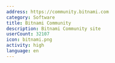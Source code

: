 ```yaml
---
address: https://community.bitnami.com
category: Software
title: Bitnami Community
description: Bitnami Community site
userCount: 32107
icon: bitnami.png
activity: high
language: en
---
```

